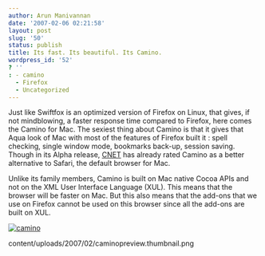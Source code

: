 ```yaml
---
author: Arun Manivannan
date: '2007-02-06 02:21:58'
layout: post
slug: '50'
status: publish
title: Its fast. Its beautiful. Its Camino.
wordpress_id: '52'
? ''
: - camino
  - Firefox
  - Uncategorized
---
```


Just like Swiftfox is an optimized version of Firefox on Linux, that gives, if
not mindblowing, a faster response time compared to Firefox, here comes the
Camino for Mac. The sexiest thing about Camino is that it gives that Aqua look
of Mac with most of the features of Firefox built it : spell checking, single
window mode, bookmarks back-up, session saving. Though in its Alpha release,
[CNET][1] has already rated Camino as a better alternative to Safari, the
default browser for Mac.

Unlike its family members, Camino is built on Mac native Cocoa APIs and not on
the XML User Interface Language (XUL). This means that the browser will be
faster on Mac. But this also means that the add-ons that we use on Firefox
cannot be used on this browser since all the add-ons are built on XUL.

[![camino][2]][3]

   [1]: http://reviews.cnet.com/Camino/4505-3513_7-30460799.html?tag=sub
(Camino review)

   [2]: http://www.arunma.com/wp-
content/uploads/2007/02/caminopreview.thumbnail.png

   [3]: http://www.arunma.com/wp-content/uploads/2007/02/caminopreview.png
(camino)

